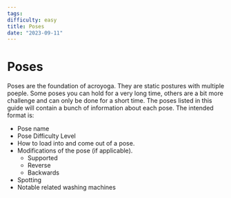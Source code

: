 ```yaml
---
tags:
difficulty: easy
title: Poses
date: "2023-09-11"
---
```


# Poses

Poses are the foundation of acroyoga. They are static postures with multiple poeple. Some poses you can hold for a very long time, others are a bit more challenge and can only be done for a short time. The poses listed in this guide will contain a bunch of information about each pose. The intended format is:

- Pose name
- Pose Difficulty Level
- How to load into and come out of a pose.
- Modifications of the pose (if applicable).
  - Supported
  - Reverse
  - Backwards
- Spotting
- Notable related washing machines
